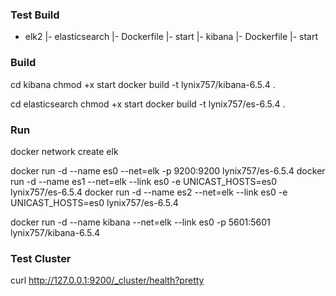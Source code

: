 ### Test Build
- elk2
  |- elasticsearch
    |- Dockerfile
    |- start
  |- kibana
    |- Dockerfile
    |- start
  
### Build
cd kibana
chmod +x start
docker build -t lynix757/kibana-6.5.4 .

cd elasticsearch
chmod +x start
docker build -t lynix757/es-6.5.4 .


### Run
docker network create elk

docker run -d --name es0 --net=elk -p 9200:9200 lynix757/es-6.5.4
docker run -d --name es1 --net=elk --link es0 -e UNICAST_HOSTS=es0 lynix757/es-6.5.4
docker run -d --name es2 --net=elk --link es0 -e UNICAST_HOSTS=es0 lynix757/es-6.5.4

docker run -d --name kibana --net=elk --link es0 -p 5601:5601 lynix757/kibana-6.5.4

### Test Cluster
curl http://127.0.0.1:9200/_cluster/health?pretty
